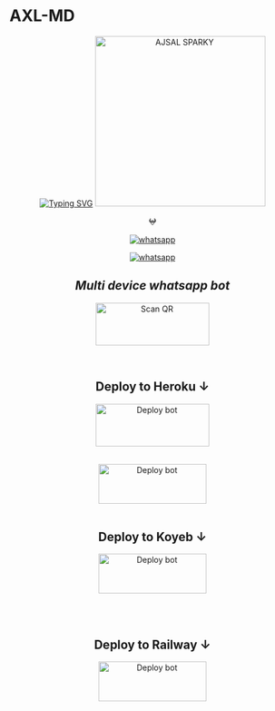 # AXL-MD 
<div align="center">
<a href="https://git.io/typing-svg"><img src="https://readme-typing-svg.demolab.com?font=Ribeye&size=50&pause=1000&color=00FFFF&center=true&width=910&height=100&lines=Hey+❤️‍🩹I'm+A-X-L+MD;ᴍᴜʟᴛɪ+ᴅɪᴠɪᴄᴇ+ᴡʜᴀᴛꜱᴀᴩᴩ+ʙᴏᴛ;ᴄᴏᴅᴇᴅ+ʙy+ᴛᴇᴀᴍ-ꜱᴩᴀʀᴋy" alt="Typing SVG" /></a>
<img alt="AJSAL SPARKY" height="300" src="https://i.imgur.com/HGvPCKM.jpg">
</p>
  </a>
</p>
   
<p align="center">
𖤍
<p align="center">

  <a aria-label="Join our chats" href="https://chat.whatsapp.com/HbekCMezwdr6bZXFjTNkLH" target="_blank">
    <img alt="whatsapp" src="https://img.shields.io/badge/Join Group-25D366?style=for-the-badge&logo=whatsapp&logoColor=white" />
  </a>
 
<p align="center">
  
<p align="center">
<a href="https://api.whatsapp.com/send?phone=+919539412641&text=*_From+Github🍒_*" target="blank">
<img alt="whatsapp" src="https://img.shields.io/badge/Contact-25D366?style=for-the-badge&logo=whatsapp&logoColor=white" />
  </a>
  
## _Multi device whatsapp bot_
  
<div align="center">
   
<a href="https://api.whatsapp.com/send?phone=+919539412641&text=*Developing!+wait+and+seeee😌👣🍒*"><img align="center" src="https://i.imgur.com/dzPTA6u.png" alt="Scan QR" height="75" width="200" /></a><br>



<div>
<br>

## Deploy to Heroku ↓

<a href="https://api.whatsapp.com/send?phone=+919539412641&text=*Developing!+wait+and+seeee😌👣🍒*" target="blank"><img align="center" src="https://i.imgur.com/cxaSEWe.png" alt="Deploy bot" height="75" width="200" /></a>
  <div>
<br>
<a href="https://api.whatsapp.com/send?phone=+919539412641&text=*Developing!+wait+and+seeee😌👣🍒*" target="blank"><img align="center" src="https://i.imgur.com/6rs61MY.png" alt="Deploy bot" height="70" width="190" /></a>
  <div>
<br>

## Deploy to Koyeb ↓

<a href="https://api.whatsapp.com/send?phone=+919539412641&text=*Developing!+wait+and+seeee😌👣🍒*" target="blank"><img align="center" src="https://i.imgur.com/PNoLtFq.png" alt="Deploy bot" height="70" width="190" /></a>
  <div>
<br>
<div>
  <br>


## Deploy to Railway ↓

<a href="https://api.whatsapp.com/send?phone=+919539412641&text=*Developing!+wait+and+seeee😌👣🍒*" target="blank"><img align="center" src="https://railway.app/button.svg" alt="Deploy bot" height="70" width="190" /></a>
  <div>
<br>
<div>
  <br>

